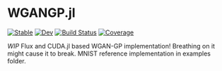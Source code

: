 # WGANGP.jl

[![Stable](https://img.shields.io/badge/docs-stable-blue.svg)](https://vincentmolin.github.io/WGANGP.jl/stable)
[![Dev](https://img.shields.io/badge/docs-dev-blue.svg)](https://vincentmolin.github.io/WGANGP.jl/dev)
[![Build Status](https://travis-ci.com/vincentmolin/WGANGP.jl.svg?branch=main)](https://travis-ci.com/vincentmolin/WGANGP.jl)
[![Coverage](https://codecov.io/gh/vincentmolin/WGANGP.jl/branch/main/graph/badge.svg)](https://codecov.io/gh/vincentmolin/WGANGP.jl)

*WIP* Flux and CUDA.jl based WGAN-GP implementation! Breathing on it might cause it to break. MNIST reference implementation in examples folder.
